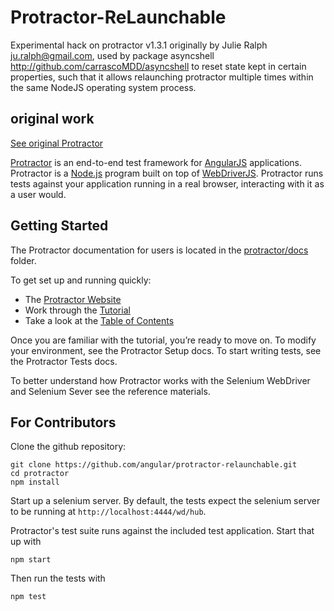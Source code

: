 Protractor-ReLaunchable
=======================

Experimental hack on protractor v1.3.1 originally by Julie Ralph ju.ralph@gmail.com, used by package asyncshell http://github.com/carrascoMDD/asyncshell to reset state kept in certain properties, such that it allows relaunching protractor multiple times within the same NodeJS operating system process.


original work
-------------

[See original Protractor](http://angular.github.io/protractor)


[Protractor](http://angular.github.io/protractor) is an end-to-end test framework for [AngularJS](http://angularjs.org/) applications. Protractor is a [Node.js](http://nodejs.org/) program built on top of [WebDriverJS](https://code.google.com/p/selenium/wiki/WebDriverJs). Protractor runs tests against your application running in a real browser, interacting with it as a user would. 


Getting Started
---------------

The Protractor documentation for users is located in the [protractor/docs](https://github.com/angular/protractor/tree/master/docs) folder.

To get set up and running  quickly:
 - The [Protractor Website](http://angular.github.io/protractor)
 - Work through the [Tutorial](http://angular.github.io/protractor/#/tutorial)
 - Take a look at the [Table of Contents](http://angular.github.io/protractor/#/toc)

Once you are familiar with the tutorial, you’re ready to move on. To modify your environment, see the Protractor Setup docs. To start writing tests, see the Protractor Tests docs.

To better understand how Protractor works with the Selenium WebDriver and Selenium Sever see the reference materials.


For Contributors
----------------
Clone the github repository:

    git clone https://github.com/angular/protractor-relaunchable.git
    cd protractor
    npm install

Start up a selenium server. By default, the tests expect the selenium server to be running at `http://localhost:4444/wd/hub`.

Protractor's test suite runs against the included test application. Start that up with

    npm start

Then run the tests with

    npm test
